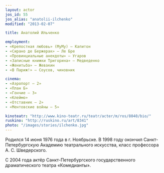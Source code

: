 ```yaml
---
layout: actor
jos_id: 55
jos_alias: "anatolii-ilchenko"
modified: "2013-02-07"

title: Анатолий Ильченко

employment:
- «Крепостная любовь» (МуМу) — Капитон
- «Сирано де Бержерак» — Ле Бре
- «Провинциальные анекдоты» — Угаров
- «Записные книжки Тригорина» — Медведенко
- «Женитьба» — Жевакин
- «В Париж!» — Соусов, чиновник

cinema:
- «Аэропорт — 2»
- «План Б»
- «Гончие — 3»
- «Клеймо»
- «Отставник — 2»
- «Ментовские войны — 5»

kinoteatr: "http://www.kino-teatr.ru/teatr/acter/m/ros/8040/bio/"
ruskino: "http://ruskino.ru/art/8341"
photo: "/images/stories/ilchenko.jpg"
---
```


Родился 14 июня 1976 года в г. Ноябрьске. В 1998 году окончил Санкт-Петербургскую Академию театрального искусства, класс профессора А. С. Шведерского.

С 2004 года актёр Санкт-Петербургского государственного драматического театра «Комедианты».